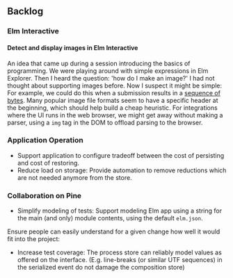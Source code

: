 ## Backlog

### Elm Interactive

#### Detect and display images in Elm Interactive

An idea that came up during a session introducing the basics of programming. We were playing around with simple expressions in Elm Explorer. Then I heard the question: 'how do I make an image?' I had not thought about supporting images before. Now I suspect it might be simple: For example, we could do this when a submission results in a [sequence of bytes](https://github.com/elm/bytes/blob/2bce2aeda4ef18c3dcccd84084647d22a7af36a6/src/Bytes.elm). Many popular image file formats seem to have a specific header at the beginning, which should help build a cheap heuristic. For integrations where the UI runs in the web browser, we might get away without making a parser, using a `img` tag in the DOM to offload parsing to the browser.

### Application Operation

+ Support application to configure tradeoff between the cost of persisting and cost of restoring.
+ Reduce load on storage: Provide automation to remove reductions which are not needed anymore from the store.

### Collaboration on Pine

+ Simplify modeling of tests: Support modeling Elm app using a string for the main (and only) module contents, using the default `elm.json`.

Ensure people can easily understand for a given change how well it would fit into the project:

+ Increase test coverage: The process store can reliably model values as offered on the interface. (E.g. line-breaks (or similar UTF sequences) in the serialized event do not damage the composition store)

